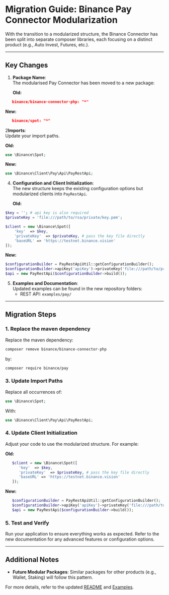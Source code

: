 # Migration Guide: Binance Pay Connector Modularization

With the transition to a modularized structure, the Binance Connector has been split into separate composer libraries, each focusing on a distinct product (e.g., Auto Invest, Futures, etc.). 

---

## Key Changes

1. **Package Name**:  
   The modularised Pay Connector has been moved to a new package:

   **Old:**
```json
   binance/binance-connector-php: "*"
```
   **New:**
```json
   binance/spot: "*"
```

2**Imports**:  
   Update your import paths.

   **Old:**

```php
use \Binance\Spot;
```

   **New:**

```php
use \Binance\Client\Pay\Api\PayRestApi;
```

4. **Configuration and Client Initialization**:  
   The new structure keeps the existing configuration options but modularized clients into `PayRestApi`.

   **Old:**

```php
$key = ''; # api key is also required
$privateKey = 'file:///path/to/rsa/private/key.pem';

$client = new \Binance\Spot([
    'key'  => $key,
    'privateKey'  => $privateKey, # pass the key file directly
    'baseURL' => 'https://testnet.binance.vision'
]);
```

   **New:**

```php
$configurationBuilder = PayRestApiUtil::getConfigurationBuilder();
$configurationBuilder->apiKey('apiKey')->privateKey('file:///path/to/private.key');
$api = new PayRestApi($configurationBuilder->build());
```

5. **Examples and Documentation**:  
   Updated examples can be found in the new repository folders:
    - REST API: `examples/pay/`

---

## Migration Steps

### 1. Replace the maven dependency

Replace the maven dependency:

```bash
composer remove binance/binance-connector-php
```

by:

```bash
composer require binance/pay
```

### 3. Update Import Paths

Replace all occurrences of:

```php
use \Binance\Spot;
```

With:

```php
use \Binance\Client\Pay\Api\PayRestApi;
```

### 4. Update Client Initialization

Adjust your code to use the modularized structure. For example:

**Old:**

```php
   $client = new \Binance\Spot([
      'key'  => $key,
      'privateKey'  => $privateKey, # pass the key file directly
      'baseURL' => 'https://testnet.binance.vision'
   ]);
```

**New:**

```php
   $configurationBuilder = PayRestApiUtil::getConfigurationBuilder();
   $configurationBuilder->apiKey('apiKey')->privateKey('file:///path/to/private.key');
   $api = new PayRestApi($configurationBuilder->build());
```

### 5. Test and Verify

Run your application to ensure everything works as expected. Refer to the new documentation for any advanced features or configuration options.

---

## Additional Notes

- **Future Modular Packages**: Similar packages for other products (e.g., Wallet, Staking) will follow this pattern.

For more details, refer to the updated [README](../../README.md) and [Examples](../../../../examples/).